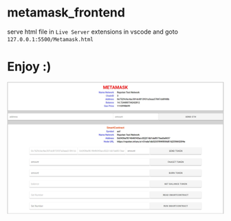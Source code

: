 # metamask_frontend
serve html file in `Live Server` extensions in vscode and goto `127.0.0.1:5500/Metamask.html`

# Enjoy :)
![](https://github.com/aofserver/metamask_frontend/blob/main/metamask.jpg)

